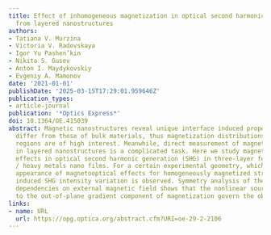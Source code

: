 ```yaml
---
title: Effect of inhomogeneous magnetization in optical second harmonic generation
  from layered nanostructures
authors:
- Tatiana V. Murzina
- Victoria V. Radovskaya
- Igor Yu Pashen’kin
- Nikita S. Gusev
- Anton I. Maydykovskiy
- Evgeniy A. Mamonov
date: '2021-01-01'
publishDate: '2025-03-15T17:29:01.959646Z'
publication_types:
- article-journal
publication: '*Optics Express*'
doi: 10.1364/OE.415039
abstract: Magnetic nanostructures reveal unique interface induced properties that
  differ from those of bulk materials, thus magnetization distributions in interface
  regions are of high interest. Meanwhile, direct measurement of magnetization distribution
  in layered nanostructures is a complicated task. Here we study magnetic field induced
  effects in optical second harmonic generation (SHG) in three-layer ferromagnetic
  / heavy metals nano films. For a certain experimental geometry, which excludes the
  appearance of magnetooptical effects for homogeneously magnetized structures, magnetization
  induced SHG intensity variation is observed. Symmetry analysis of the SHG intensity
  dependencies on external magnetic field shows that the nonlinear source terms proportional
  to the out-of-plane gradient component of magnetization govern the observed effect.
links:
- name: URL
  url: https://opg.optica.org/abstract.cfm?URI=oe-29-2-2106
---
```

